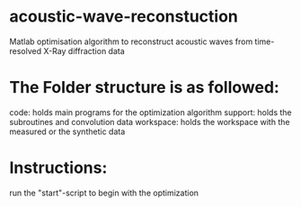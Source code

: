 # acoustic-wave-reconstuction
Matlab optimisation algorithm to reconstruct acoustic waves from time-resolved X-Ray diffraction data

# The Folder structure is as followed:
code: holds main programs for the optimization algorithm
support: holds the subroutines and convolution data
workspace: holds the workspace with the measured or the synthetic data

# Instructions:
run the "start"-script to begin with the optimization



